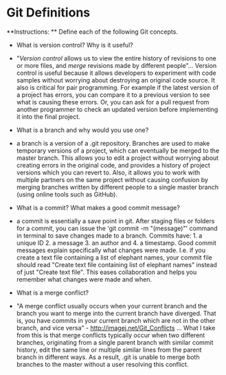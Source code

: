 # Git Definitions

**Instructions: ** Define each of the following Git concepts.

* What is version control?  Why is it useful?

- "*Version control* allows us to view the entire history of revisions to one or more files, and *merge* revisions made by different people"... Version control is useful because it allows developers to experiment with code samples without worrying about destroying an original code source. It also is critical for pair programming. For example if the latest version of a project has errors, you can compare it to a previous version to see what is causing these errors. Or, you can ask for a pull request from another programmer to check an updated version before implementing it into the final project.

* What is a branch and why would you use one?

- a branch is a version of a .git repository. Branches are used to make temporary versions of a project, which can eventually be merged to the master branch. This allows you to edit a project without worrying about creating errors in the original code, and provides a history of project versions which you can revert to. Also, it allows you to work with multiple partners on the same project without causing confusion by merging branches written by different people to a single master branch (using online tools such as GitHub).

* What is a commit? What makes a good commit message?

- a commit is essentially a save point in git. After staging files or folders for a commit, you can issue the 'git commit -m "(message)"' command in terminal to save changes made to a branch. Commits have: 1. a unique ID 2. a message 3. an author and 4. a timestamp. Good commit messages explain specifically what changes were made. I.e. if you create a text file containing a list of elephant names, your commit file should read "Create text file containing list of elephant names" instead of just "Create text file". This eases collaboration and helps you remember what changes were made and when.

* What is a merge conflict?

- "A merge conflict usually occurs when your current branch and the branch you want to merge into the current branch have diverged. That is, you have commits in your current branch which are not in the other branch, and vice versa" - http://imagej.net/Git_Conflicts ... What I take from this is that merge conflicts typically occur when two different branches, originating from a single parent branch with similar commit history, edit the same line or multiple similar lines from the parent branch in different ways. As a result, .git is unable to merge both branches to the master without a user resolving this conflict.


